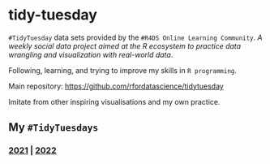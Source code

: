 # tidy-tuesday

`#TidyTuesday` data sets provided by the `#R4DS Online Learning Community`. _A weekly social data project aimed at the R ecosystem to practice data wrangling and visualization with real-world data_.

Following, learning, and trying to improve my skills in `R programming`.

Main repository: https://github.com/rfordatascience/tidytuesday

Imitate from other inspiring visualisations and my own practice.

## My `#TidyTuesdays`
### [2021](2021) | [2022](2022)